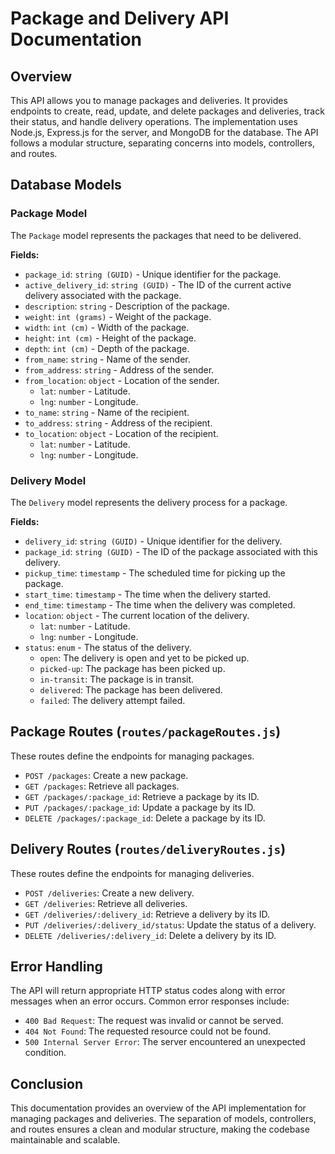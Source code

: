 # Package and Delivery API Documentation

## Overview

This API allows you to manage packages and deliveries. It provides endpoints to create, read, update, and delete packages and deliveries, track their status, and handle delivery operations. The implementation uses Node.js, Express.js for the server, and MongoDB for the database. The API follows a modular structure, separating concerns into models, controllers, and routes.

## Database Models

### Package Model

The `Package` model represents the packages that need to be delivered.

**Fields:**

- `package_id`: `string (GUID)` - Unique identifier for the package.
- `active_delivery_id`: `string (GUID)` - The ID of the current active delivery associated with the package.
- `description`: `string` - Description of the package.
- `weight`: `int (grams)` - Weight of the package.
- `width`: `int (cm)` - Width of the package.
- `height`: `int (cm)` - Height of the package.
- `depth`: `int (cm)` - Depth of the package.
- `from_name`: `string` - Name of the sender.
- `from_address`: `string` - Address of the sender.
- `from_location`: `object` - Location of the sender.
  - `lat`: `number` - Latitude.
  - `lng`: `number` - Longitude.
- `to_name`: `string` - Name of the recipient.
- `to_address`: `string` - Address of the recipient.
- `to_location`: `object` - Location of the recipient.
  - `lat`: `number` - Latitude.
  - `lng`: `number` - Longitude.

### Delivery Model

The `Delivery` model represents the delivery process for a package.

**Fields:**

- `delivery_id`: `string (GUID)` - Unique identifier for the delivery.
- `package_id`: `string (GUID)` - The ID of the package associated with this delivery.
- `pickup_time`: `timestamp` - The scheduled time for picking up the package.
- `start_time`: `timestamp` - The time when the delivery started.
- `end_time`: `timestamp` - The time when the delivery was completed.
- `location`: `object` - The current location of the delivery.
  - `lat`: `number` - Latitude.
  - `lng`: `number` - Longitude.
- `status`: `enum` - The status of the delivery.
  - `open`: The delivery is open and yet to be picked up.
  - `picked-up`: The package has been picked up.
  - `in-transit`: The package is in transit.
  - `delivered`: The package has been delivered.
  - `failed`: The delivery attempt failed.

## Package Routes (`routes/packageRoutes.js`)

These routes define the endpoints for managing packages.

- `POST /packages`: Create a new package.
- `GET /packages`: Retrieve all packages.
- `GET /packages/:package_id`: Retrieve a package by its ID.
- `PUT /packages/:package_id`: Update a package by its ID.
- `DELETE /packages/:package_id`: Delete a package by its ID.

## Delivery Routes (`routes/deliveryRoutes.js`)

These routes define the endpoints for managing deliveries.

- `POST /deliveries`: Create a new delivery.
- `GET /deliveries`: Retrieve all deliveries.
- `GET /deliveries/:delivery_id`: Retrieve a delivery by its ID.
- `PUT /deliveries/:delivery_id/status`: Update the status of a delivery.
- `DELETE /deliveries/:delivery_id`: Delete a delivery by its ID.

## Error Handling

The API will return appropriate HTTP status codes along with error messages when an error occurs. Common error responses include:

- `400 Bad Request`: The request was invalid or cannot be served.
- `404 Not Found`: The requested resource could not be found.
- `500 Internal Server Error`: The server encountered an unexpected condition.

## Conclusion

This documentation provides an overview of the API implementation for managing packages and deliveries. The separation of models, controllers, and routes ensures a clean and modular structure, making the codebase maintainable and scalable.
